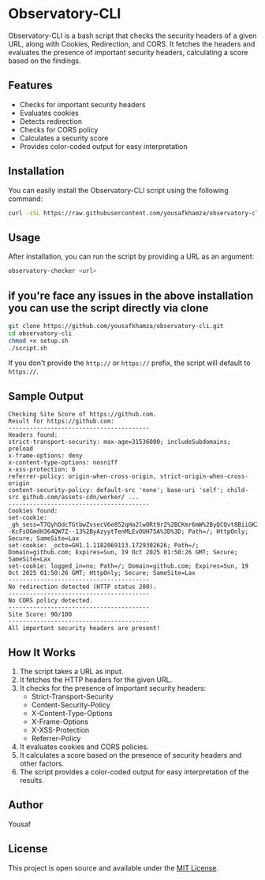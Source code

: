 # Observatory-CLI

Observatory-CLI is a bash script that checks the security headers of a given URL, along with Cookies, Redirection, and CORS. It fetches the headers and evaluates the presence of important security headers, calculating a score based on the findings.

## Features

- Checks for important security headers
- Evaluates cookies
- Detects redirection
- Checks for CORS policy
- Calculates a security score
- Provides color-coded output for easy interpretation

## Installation

You can easily install the Observatory-CLI script using the following command:

```bash
curl -sSL https://raw.githubusercontent.com/yousafkhamza/observatory-cli/main/install.sh | bash
```

## Usage

After installation, you can run the script by providing a URL as an argument:

```bash
observatory-checker <url>
```

## if you're face any issues in the above installation you can use the script directly via clone


```bash
git clone https://github.com/yousafkhamza/observatory-cli.git
cd observatory-cli
chmod +x setup.sh
./script.sh
```


If you don't provide the `http://` or `https://` prefix, the script will default to `https://`.

## Sample Output

```
Checking Site Score of https://github.com.
Result for https://github.com:
----------------------------------------
Headers found:
strict-transport-security: max-age=31536000; includeSubdomains; preload
x-frame-options: deny
x-content-type-options: nosniff
x-xss-protection: 0
referrer-policy: origin-when-cross-origin, strict-origin-when-cross-origin
content-security-policy: default-src 'none'; base-uri 'self'; child-src github.com/assets-cdn/worker/ ...
----------------------------------------
Cookies found:
set-cookie: _gh_sess=T7QyhOdcTGtbwZvsecV6e852qHa2lw0Rt9r2%2BCKmr6mW%2ByQCQvt8BiiGK28%2BJ6pnc%2BC20IKIapFH8%2Bom3Q%2BQrr12VjFzMyQmcRJk9tmEB1JZHqrvIoS4m6iWVoU1UHOQ5S1xlcaLYDzNkcfjfajhxpgfqkXAgZyn4DEfq%2FhteWPn4bVC9A2o%2FBFi%2BobvJULR2P8XcBtVzMxxPa3SqJ5wJxzotRavha%2FtsxFX74%2FP%2BbB8EKP8kspEkMEVjji4pII3MCLDhiE6fNh%2FKPBjVgepHg%3D%3D--KcFsOGmdH364QW7Z--13%2ByAzyytTenMLEvOUH75A%3D%3D; Path=/; HttpOnly; Secure; SameSite=Lax
set-cookie: _octo=GH1.1.1182069113.1729302626; Path=/; Domain=github.com; Expires=Sun, 19 Oct 2025 01:50:26 GMT; Secure; SameSite=Lax
set-cookie: logged_in=no; Path=/; Domain=github.com; Expires=Sun, 19 Oct 2025 01:50:26 GMT; HttpOnly; Secure; SameSite=Lax
----------------------------------------
No redirection detected (HTTP status 200).
----------------------------------------
No CORS policy detected.
----------------------------------------
Site Score: 90/100
----------------------------------------
All important security headers are present!
```

## How It Works

1. The script takes a URL as input.
2. It fetches the HTTP headers for the given URL.
3. It checks for the presence of important security headers:
   - Strict-Transport-Security
   - Content-Security-Policy
   - X-Content-Type-Options
   - X-Frame-Options
   - X-XSS-Protection
   - Referrer-Policy
4. It evaluates cookies and CORS policies.
5. It calculates a score based on the presence of security headers and other factors.
6. The script provides a color-coded output for easy interpretation of the results.

## Author

Yousaf

## License

This project is open source and available under the [MIT License](LICENSE).

